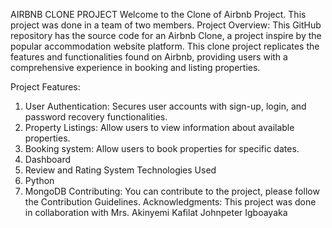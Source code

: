 AIRBNB CLONE PROJECT
Welcome to the Clone of Airbnb Project. This project was done in a team of two members. 
Project Overview:
This GitHub repository has the source code for an Airbnb Clone, a project inspire by the popular accommodation website platform. This clone project replicates the features and functionalities found on Airbnb, providing users with a comprehensive experience in booking and listing properties.

Project Features:
1.	User Authentication: Secures user accounts with sign-up, login, and password recovery functionalities.
2.	Property Listings: Allow users to view information about available properties.
3.	Booking system: Allow users to book properties for specific dates.
4.	Dashboard
5.	Review and Rating System
Technologies Used
1.	Python
2.	MongoDB
Contributing:
You can contribute to the project, please follow the Contribution Guidelines.
Acknowledgments:
This project was done in collaboration with
Mrs. Akinyemi Kafilat
Johnpeter Igboayaka


